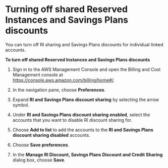 # Turning off shared Reserved Instances and Savings Plans discounts<a name="ri-turn-off-process"></a>

You can turn off RI sharing and Savings Plans discounts for individual linked accounts\.

**To turn off shared Reserved Instances and Savings Plans discounts**

1. Sign in to the AWS Management Console and open the Billing and Cost Management console at [https://console\.aws\.amazon\.com/billing/home\#/](https://console.aws.amazon.com/billing/home)\.

1. In the navigation pane, choose **Preferences**\.

1. Expand **RI and Savings Plans discount sharing** by selecting the arrow symbol\. 

1. Under **RI and Savings Plans discount sharing enabled**, select the accounts that you want to disable RI discount sharing for\.

1. Choose **Add to list** to add the accounts to the **RI and Savings Plans discount sharing disabled** accounts\.

1. Choose **Save preferences**\.

1. In the **Manage RI Discount, Savings Plans Discount and Credit Sharing** dialog box, choose **Save**\.